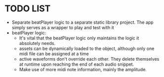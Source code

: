 # TODO LIST

* Separate beatPlayer logic to a separate static library project. The app simply serves as a wrapper to play and test with it
* beatPlayer logic:
  - It's vital that the beatPlayer logic only maintains the logic it absolutely needs.
  - assets can be dynamically loaded to the object, although only one midi file can be assigned at a time
  - active waveforms don't override each other. They delete themselves at runtime upon reaching the end of each audio snippet.
  - Make use of more midi note information, mainly the amplitude.